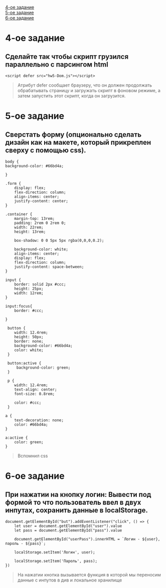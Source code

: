 [4-ое задание](https://github.com/InRectoVirtus/HW5-DOM/blob/main/README.md#4-%D0%BE%D0%B5-%D0%B7%D0%B0%D0%B4%D0%B0%D0%BD%D0%B8%D0%B5)  
[5-ое задание](https://github.com/InRectoVirtus/HW5-DOM/blob/main/README.md#5-%D0%BE%D0%B5-%D0%B7%D0%B0%D0%B4%D0%B0%D0%BD%D0%B8%D0%B5)  
[6-ое задание](https://github.com/InRectoVirtus/HW5-DOM/blob/main/README.md#6-%D0%BE%D0%B5-%D0%B7%D0%B0%D0%B4%D0%B0%D0%BD%D0%B8%D0%B5)  
#  4-ое задание # 

## Сделайте так чтобы скрипт грузился параллельно с парсингом html ##  

    <script defer src="hw5-Dom.js"></script>

> Атрибут defer сообщает браузеру, что он должен продолжать обрабатывать страницу и загружать скрипт в фоновом режиме, а затем запустить этот скрипт, когда он загрузится.<br/>  

#  5-ое задание # 

## Сверстать форму (опционально сделать дизайн как на макете, который прикреплен сверху с помощью css). ##

    body {
    background-color: #66bd4a;

    }

    .form {
        display: flex;
        flex-direction: column;
        align-items: center;
        justify-content: center;
    }

    .container {
        margin-top: 13rem;
        padding: 2rem 0 2rem 0;
        width: 22rem;
        height: 13rem;

        box-shadow: 0 0 5px 5px rgba(0,0,0,0.2);

        background-color: white;
        align-items: center;
        display: flex;
        flex-direction: column;
        justify-content: space-between;
    }

    input {
        border: solid 2px #ccc;
        height: 25px;
        width: 12rem;
    }

    input:focus{
        border: #ccc;

    }

     button {
        width: 12.4rem;
        height: 50px;
        border: none;
        background-color: #66bd4a;
        color: white;
     }

     button:active {
         background-color: green;
     }

     p {
        width: 12.4rem;
        text-align: center;
        font-size: 0.8rem;

        color: #ccc;
     }

    a {
        text-decoration: none;
        color: #66bd4a;
    }

    a:active {
        color: green;
    }
> Вспомнил css<br/>  

#  6-ое задание # 

## При нажатии на кнопку логин: Вывести под формой то что пользователь ввел в двух инпутах, сохранить данные в localStorage.  ##

    document.getElementById("but").addEventListener("click", () => {
        let user = document.getElementById("user").value
        let pass = document.getElementById("pass").value

        document.getElementById("userPass").innerHTML = `Логин - ${user}, пароль - ${pass}`;

        localStorage.setItem('Логин', user);

        localStorage.setItem('Пароль', pass);
    })

> На нажатии кнопка вызывается функция в которой мы переносим данные с инпутов в див и локальное хранилище<br/>  
